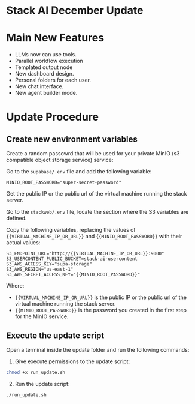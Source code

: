 # Stack AI December Update

# Main New Features

- LLMs now can use tools.
- Parallel workflow execution
- Templated output node
- New dashboard design.
- Personal folders for each user.
- New chat interface.
- New agent builder mode.

# Update Procedure

## Create new environment variables

Create a random passowrd that will be used for your private MinIO (s3 compatible object storage service) service:

Go to the `supabase/.env` file and add the following variable:

```
MINIO_ROOT_PASSWORD="super-secret-password"
```



Get the public IP or the public url of the virtual machine running the stack server.

Go to the `stackweb/.env` file, locate the section where the S3 variables are defined.

Copy the following variables, replacing the values of `{{VIRTUAL_MACHINE_IP_OR_URL}}` and `{{MINIO_ROOT_PASSWORD}}` with their actual values:

```jinja
S3_ENDPOINT_URL="http://{{VIRTUAL_MACHINE_IP_OR_URL}}:9000"
S3_USERCONTENT_PUBLIC_BUCKET=stack-ai-usercontent
S3_AWS_ACCESS_KEY="supa-storage"
S3_AWS_REGION="us-east-1"
S3_AWS_SECRET_ACCESS_KEY="{{MINIO_ROOT_PASSWORD}}"
```

Where:
- `{{VIRTUAL_MACHINE_IP_OR_URL}}` is the public IP or the public url of the virtual machine running the stack server.
- `{{MINIO_ROOT_PASSWORD}}` is the password you created in the first step for the MinIO service.


## Execute the update script

Open a terminal inside the update folder and run the following commands:

1) Give execute permissions to the update script:

```bash
chmod +x run_update.sh
```

2) Run the update script:

```bash
./run_update.sh
```
